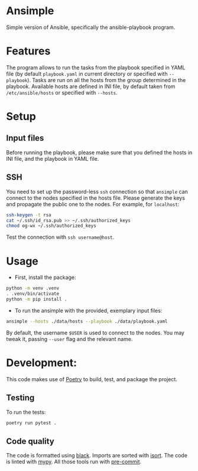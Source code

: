 Ansimple
========

Simple version of Ansible, specifically the ansible-playbook program.

# Features

The program allows to run the tasks from the playbook specified in YAML file (by default `playbook.yaml` in current directory or specified with `--playbook`). Tasks are run on all the hosts from the group determined in the playbook. Available hosts are defined in INI file, by default taken from `/etc/ansible/hosts` or specified with `--hosts`.

# Setup

## Input files
Before running the playbook, please make sure that you defined the hosts in INI file, and the playbook in YAML file.

## SSH
You need to set up the password-less `ssh` connection so that `ansimple` can connect to the nodes specified in the hosts file. Please generate the keys and propagate the public one to the nodes. For example, for `localhost`:
```bash
ssh-keygen -t rsa
cat ~/.ssh/id_rsa.pub >> ~/.ssh/authorized_keys
chmod og-wx ~/.ssh/authorized_keys
```
Test the connection with `ssh username@host`.

# Usage

- First, install the package:
```bash
python -m venv .venv
. .venv/bin/activate
python -m pip install .
```
- To run the ansimple with the provided, exemplary input files:
```bash
ansimple --hosts ./data/hosts --playbook ./data/playbook.yaml
```
By default, the username `$USER` is used to connect to the nodes. You may tweak it, passing `--user` flag and the relevant name.

# Development:

This code makes use of [Poetry](https://python-poetry.org/) to build, test, and package the project.

## Testing

To run the tests:
```bash
poetry run pytest .
```

## Code quality

The code is formatted using [black](https://black.readthedocs.io/en/stable/). Imports are sorted with [isort](https://github.com/PyCQA/isort). The code is linted with [mypy](http://mypy-lang.org/). All those tools run with [pre-commit](https://pre-commit.com/).
